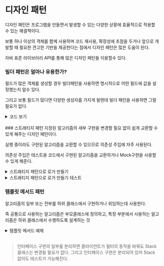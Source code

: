 # 디자인 패턴
디자인 패턴은 프로그램을 만들면서 발생할 수 있는 다양한 상황에 효율적으로 적용할 수 있는 해결책이다.

보통 하나 이상의 객체를 함께 사용하며 코드 재사용, 확장성에 초점을 두거나 앞으로 개발할 때 필요한 견고한 기반을 제공한다는 점에서 디자인 패턴은 많은 도움이 된다.

자바 표준 라이브러리 API를 통해 많은 디자인 패턴들 이용할수 있다.

### 빌더 패턴은 얼마나 유용한가?
필드가 많은 객체를 생성할 경우 빌더패턴을 사용하면 명시적으로 어떤 필드에 값을 설정했는지 알수 있다.

그리고 보통 필드가 많다면 다양한 생성자를 가지게 될텐데 빌더 패턴을 사용하면 그럴 필요가 없다.
<details>
<summary>코드 보기</summary>
<div markdown="1">

```java
public class Member {

    private String name;
    private String email;
    private Integer age;

    public Member(String name, String email, Integer age) {
        this.name = name;
        this.email = email;
        this.age = age;
    }

    // =========================== builder pattern ========================== //
    public static class Builder{
        private String name;
        private String email;
        private Integer age;

        public Builder withName(String name){
            this.name = name;
            return this;
        }

        public Builder withAge(int age){
            this.age = age;
            return this;
        }
        public Builder withEmail(String email){
            this.email = email;
            return this;
        }

        public Member build(){
            if (name != null && email != null && age != null){
                return new Member(name, email, age);
            }

            throw new IllegalArgumentException("필드의 모든 값을 넣어주세요");
        }
    }
}

// ================================= TEST ================================= //
@Test
public void buildSuccess() throws Exception{
    //given
    Member.Builder builder = new Member.Builder();
    String name = "james";
    String email = "asdq@email.com";
    int age = 10;

    //when
    Member james = builder.withName(name)
            .withEmail(email)
            .withAge(age)
            .build();

    //then
    assertThat(james.getAge()).isEqualTo(age);
    assertThat(james.getName()).isEqualTo(name);
    assertThat(james.getEmail()).isEqualTo(email);
}

@Test(expected = IllegalArgumentException.class)
public void buidlWithException() throws Exception{

    Member.Builder builder = new Member.Builder();
    String name = "james";
    String email = "asdq@email.com";

    Member james = builder.withName(name)
            .withEmail(email)
            .build();

}
```

</div>
</details>
<br>
### 스트래티지 패턴
지정된 알고리즘의 세부 구현을 변경할 필요 없이 쉽게 교환할 수 있게 해주는 디자인 패턴이다.

실행 중이라도 구현된 알고리즘을 교환할 수 있으므로 의존성 주입에 자주 사용된다.

의존성 주입은 테스트용 코드에서 구현된 알고리즘을 교환하거나 Mock구현을 사용할 수 있게 해준다.

<details>
<summary>스트래티지 패턴으로 로거 만들기
</summary>
<div markdown="1">

```java
public interface StrategyLogger {
    void write(String message);
}

// ======================== Console Log  ======================== //
class ConsoleLogging implements StrategyLogger{

    @Override
    public void write(String message) {
        System.out.println(message);
    }
}

// ======================== File Log  ======================== //
class FileLogging implements StrategyLogger{

    private File toWrite;

    public FileLogging(File toWrite){
        this.toWrite = toWrite;
    }

    @Override
    public void write(String message) {
        try{
            FileWriter fileWriter = new FileWriter(toWrite);
            fileWriter.write(message);
            fileWriter.close();
        }catch (IOException e){
            e.printStackTrace();
        }
    }
}
```

</div>
</details>

<details>
<summary>스트래티지 패턴으로 로거 만들기 테스트
</summary>
<div markdown="1">

```java
public class Client {
    private StrategyLogger logger;

    public Client(StrategyLogger logger) {
        this.logger = logger;
    }

    public void doWork(int count){
        if (count % 2 ==0){
            logger.write("Count is: " + count);
        }
    }
}

// ============================= TEST ============================= //
public class ClientTest {

    @Test
    public void consoleLog() throws Exception{
        Client client = new Client(new ConsoleLogging());
        client.doWork(12);
        client.doWork(11);
    }

    @Test
    public void fileLog() throws Exception{
        File tempFile = File.createTempFile("test", "log");
        Client client = new Client(new FileLogging(tempFile));
        client.doWork(22);
        client.doWork(23);
        client.doWork(25);

        BufferedReader reader = new BufferedReader(new FileReader(tempFile));
        assertThat(reader.readLine()).isEqualTo("Count is: 22");
    }

    @Test
    public void LogWithMock() throws Exception{
        StrategyLogger mockLogger = mock(StrategyLogger.class);
        Client client = new Client(mockLogger);
        client.doWork(1);
        client.doWork(2);
        verify(mockLogger).write("Count is: 2");
    }

}
```

</div>
</details>

### 템플릿 메서드 패턴
알고리즘의 일부 또는 전부를 하위 클래스에서 구현하거나 위임하는데 사용한다.

즉 공통으로 사용하는 알고리즘은 부모클래스에 정의하고, 특정 부분에서 사용하는 알고리즘은 하위 클래스에서 수행하도록 설계하는 것

<details>
<summary>템플릿 메서드 예제</summary>
<div markdown="1">

<br>

StackPredicate 라는 인터페이스의 구현은 클라이언트 코드에서 하도록 수행하여 템플릿 메서드를 구현했다.

```java
public class Stack {

    private LinkedList<Integer> stack;

    public Stack() {
        stack = new LinkedList<>();
    }

    public Stack(LinkedList<Integer> initial){
        this.stack = initial;
    }

    public void push(int value){
        stack.add(0, value);
    }

    public Integer pop(){
        return stack.remove(0);
    }

    public Stack filter(StackPredicate filter){
        LinkedList<Integer> initialState = new LinkedList<>();
        for (Integer integer : stack) {
            if (filter.isValid(integer)){
                initialState.add(integer);
            }
        }

        return new Stack(initialState);
    }
}

interface StackPredicate{
    boolean isValid(int value);
}
```
<br>

테스트 코드
```java
public class StackPredicateTest {

    private Stack stack;

    @Before
    public void createStack(){
        stack = new Stack();
        IntStream.rangeClosed(1, 10).forEach(i -> stack.push(i));
    }

    @Test
    public void evenPredicate() throws Exception{
        Stack filter = stack.filter(new StackPredicate() {
            @Override
            public boolean isValid(int value) {
                return value % 2 == 0;
            }
        });

        assertThat(filter.pop()).isEqualTo(10);
        assertThat(filter.pop()).isEqualTo(8);
        assertThat(filter.pop()).isEqualTo(6);
    }

    @Test
    public void oddPredicate() throws Exception{
        Stack filter = stack.filter(value -> value % 2 == 1);

        assertThat(filter.pop()).isEqualTo(9);
        assertThat(filter.pop()).isEqualTo(7);
        assertThat(filter.pop()).isEqualTo(5);
    }
}
```
</div>
</details>

<br>

>인터페이스 구현의 일부를 분리하면 클라이언트가 필터의 동작을 바꿔도 Stack 클래스는 변경될 필요가 없다. 그리고 인터페이스 구현은 분리되어 있어 Stack 없이도 테스트가 가능해진다.
